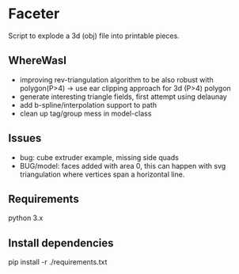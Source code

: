 # Faceter
Script to explode a 3d (obj) file into printable pieces.

## WhereWasI
* improving rev-triangulation algorithm to be also robust with polygon(P>4) -> use ear clipping approach for 3d (P>4) polygon
* generate interesting triangle fields, first attempt using delaunay
* add b-spline/interpolation support to path
* clean up tag/group mess in model-class

## Issues
* bug: cube extruder example, missing side quads
* BUG/model: faces added with area 0, this can happen with svg triangulation where vertices span a horizontal line.

## Requirements
python 3.x

## Install dependencies
pip install -r ./requirements.txt
